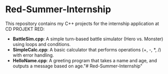 # Red-Summer-Internship

This repository contains my C++ projects for the internship application at CD PROJEKT RED:

- **BattleSim.cpp**: A simple turn-based battle simulator (Hero vs. Monster) using loops and conditions.
- **SimpleCalc.cpp**: A basic calculator that performs operations (+, -, *, /) with error handling.
- **HelloName.cpp**: A greeting program that takes a name and age, and outputs a message based on age."# Red-Summer-Internship" 
